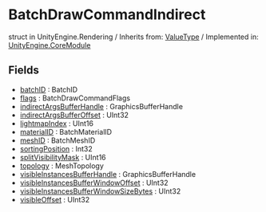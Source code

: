 # BatchDrawCommandIndirect
struct in UnityEngine.Rendering
 / Inherits from: <a href="https://docs.unity3d.com/6000.0/Documentation/ScriptReference/ValueType.html" target="_blank">ValueType</a> / Implemented in: <a href="https://docs.unity3d.com/6000.0/Documentation/ScriptReference/UnityEngine.CoreModule.html" target="_blank">UnityEngine.CoreModule</a>
## Fields
- <a href="https://docs.unity3d.com/6000.0/Documentation/ScriptReference/BatchDrawCommandIndirect-batchID.html" target="_blank">batchID</a> : BatchID
- <a href="https://docs.unity3d.com/6000.0/Documentation/ScriptReference/BatchDrawCommandIndirect-flags.html" target="_blank">flags</a> : BatchDrawCommandFlags
- <a href="https://docs.unity3d.com/6000.0/Documentation/ScriptReference/BatchDrawCommandIndirect-indirectArgsBufferHandle.html" target="_blank">indirectArgsBufferHandle</a> : GraphicsBufferHandle
- <a href="https://docs.unity3d.com/6000.0/Documentation/ScriptReference/BatchDrawCommandIndirect-indirectArgsBufferOffset.html" target="_blank">indirectArgsBufferOffset</a> : UInt32
- <a href="https://docs.unity3d.com/6000.0/Documentation/ScriptReference/BatchDrawCommandIndirect-lightmapIndex.html" target="_blank">lightmapIndex</a> : UInt16
- <a href="https://docs.unity3d.com/6000.0/Documentation/ScriptReference/BatchDrawCommandIndirect-materialID.html" target="_blank">materialID</a> : BatchMaterialID
- <a href="https://docs.unity3d.com/6000.0/Documentation/ScriptReference/BatchDrawCommandIndirect-meshID.html" target="_blank">meshID</a> : BatchMeshID
- <a href="https://docs.unity3d.com/6000.0/Documentation/ScriptReference/BatchDrawCommandIndirect-sortingPosition.html" target="_blank">sortingPosition</a> : Int32
- <a href="https://docs.unity3d.com/6000.0/Documentation/ScriptReference/BatchDrawCommandIndirect-splitVisibilityMask.html" target="_blank">splitVisibilityMask</a> : UInt16
- <a href="https://docs.unity3d.com/6000.0/Documentation/ScriptReference/BatchDrawCommandIndirect-topology.html" target="_blank">topology</a> : MeshTopology
- <a href="https://docs.unity3d.com/6000.0/Documentation/ScriptReference/BatchDrawCommandIndirect-visibleInstancesBufferHandle.html" target="_blank">visibleInstancesBufferHandle</a> : GraphicsBufferHandle
- <a href="https://docs.unity3d.com/6000.0/Documentation/ScriptReference/BatchDrawCommandIndirect-visibleInstancesBufferWindowOffset.html" target="_blank">visibleInstancesBufferWindowOffset</a> : UInt32
- <a href="https://docs.unity3d.com/6000.0/Documentation/ScriptReference/BatchDrawCommandIndirect-visibleInstancesBufferWindowSizeBytes.html" target="_blank">visibleInstancesBufferWindowSizeBytes</a> : UInt32
- <a href="https://docs.unity3d.com/6000.0/Documentation/ScriptReference/BatchDrawCommandIndirect-visibleOffset.html" target="_blank">visibleOffset</a> : UInt32
